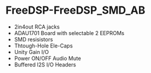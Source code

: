 # FreeDSP-FreeDSP_SMD_AB
- 2in4out RCA jacks
- ADAU1701 Board with selectable 2 EEPROMs
- SMD resisistors
- Thtough-Hole Ele-Caps
- Unity Gain I/O
- Power ON/OFF Audio Mute
- Buffered I2S I/O Headers
